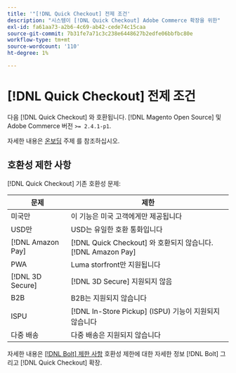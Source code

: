 ```yaml
---
title: '"[!DNL Quick Checkout] 전제 조건'
description: "시스템이 [!DNL Quick Checkout] Adobe Commerce 확장을 위한"
exl-id: fa61aa73-a2b6-4c69-ab42-cede74c15caa
source-git-commit: 7b31fe7a71c3c238e6448627b2edfe06bbfbc80e
workflow-type: tm+mt
source-wordcount: '110'
ht-degree: 1%

---
```


# [!DNL Quick Checkout] 전제 조건

다음 [!DNL Quick Checkout] 와 호환됩니다. [!DNL Magento Open Source] 및 Adobe Commerce 버전 `>= 2.4.1-p1`.

자세한 내용은 [온보딩](../quick-checkout/onboarding.md) 주제 를 참조하십시오.

## 호환성 제한 사항

[!DNL Quick Checkout] 기존 호환성 문제:

| **문제** | **제한** |
|----------------|-----------------|
| 미국만 | 이 기능은 미국 고객에게만 제공됩니다 |
| USD만 | USD는 유일한 호환 통화입니다 |
| [!DNL Amazon Pay] | [!DNL Quick Checkout] 와 호환되지 않습니다. [!DNL Amazon Pay] |
| PWA | Luma storfront만 지원됩니다 |
| [!DNL 3D Secure] | [!DNL 3D Secure] 지원되지 않음 |
| B2B | B2B는 지원되지 않습니다 |
| ISPU | [!DNL In-Store Pickup] (ISPU) 기능이 지원되지 않습니다 |
| 다중 배송 | 다중 배송은 지원되지 않습니다 |

자세한 내용은 [[!DNL Bolt] 제한 사항](https://help.bolt.com/integrations/adobe-quick-checkout/set-up/#limitations) 호환성 제한에 대한 자세한 정보 [!DNL Bolt] 그리고 [!DNL Quick Checkout] 확장.
